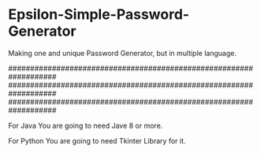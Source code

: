 # Epsilon-Simple-Password-Generator
Making one and unique Password Generator, but in multiple language.

###################################################################
###################################################################
###################################################################

For Java You are going to need Jave 8 or more.

For Python You are going to need Tkinter Library for it.
